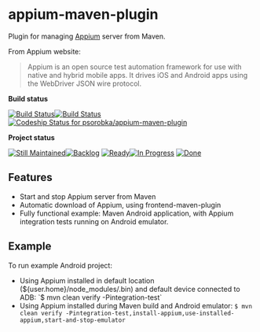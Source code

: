 appium-maven-plugin
===================

Plugin for managing [Appium](http://appium.io/) server from Maven.

From Appium website:
> Appium is an open source test automation framework for use with native and hybrid mobile apps. It drives iOS and Android apps using the WebDriver JSON wire protocol.

**Build status**

[![Build Status](https://travis-ci.org/psorobka/appium-maven-plugin.svg?branch=master)](https://travis-ci.org/psorobka/appium-maven-plugin)[![Build Status](https://drone.io/github.com/psorobka/appium-maven-plugin/status.png)](https://drone.io/github.com/psorobka/appium-maven-plugin/latest)[![Codeship Status for psorobka/appium-maven-plugin](https://www.codeship.io/projects/643dac20-f034-0131-9cd2-22f63bc3c02a/status)](https://www.codeship.io/projects/27347)

**Project status**

[![Still Maintained](http://stillmaintained.com/psorobka/appium-maven-plugin.png)](http://stillmaintained.com/psorobka/appium-maven-plugi)[![Backlog](https://badge.waffle.io/psorobka/appium-maven-plugin.png?label=backlog&title=Backlog)](https://waffle.io/psorobka/appium-maven-plugin) [![Ready](https://badge.waffle.io/psorobka/appium-maven-plugin.png?label=ready&title=Ready)](https://waffle.io/psorobka/appium-maven-plugin)[![In Progress](https://badge.waffle.io/psorobka/appium-maven-plugin.png?label=in%20progress&title=In%20Progress)](https://waffle.io/psorobka/appium-maven-plugin) [![Done](https://badge.waffle.io/psorobka/appium-maven-plugin.png?label=done&title=Done)](https://waffle.io/psorobka/appium-maven-plugin)

Features
-------------
 - Start and stop Appium server from Maven
 - Automatic download of Appium, using frontend-maven-plugin
 - Fully functional example: Maven Android application, with Appium integration tests running on Android emulator.

Example
-------------------
To run example Android project:
 - Using Appium installed in default location (${user.home}/node_modules/.bin) and default device connected to ADB: `$ mvn clean verify -Pintegration-test`
 - Using Appium installed during Maven build and Android emulator: `$ mvn clean verify -Pintegration-test,install-appium,use-installed-appium,start-and-stop-emulator`
